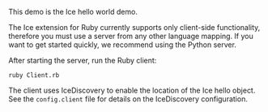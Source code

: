 This demo is the Ice hello world demo.

The Ice extension for Ruby currently supports only client-side
functionality, therefore you must use a server from any other language
mapping. If you want to get started quickly, we recommend using the
Python server.

After starting the server, run the Ruby client:

```
ruby Client.rb
```

The client uses IceDiscovery to enable the location of the Ice hello
object. See the `config.client` file for details on the IceDiscovery
configuration.
